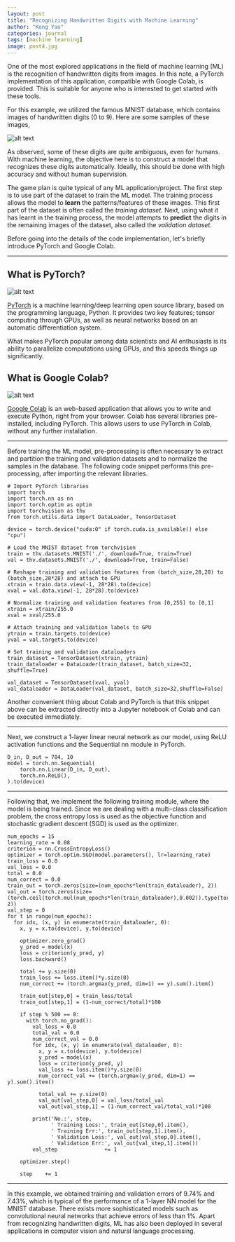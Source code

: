 ```yaml
---
layout: post
title: "Recognizing Handwritten Digits with Machine Learning"
author: "Kong Yao"
categories: journal
tags: [machine learning]
image: post4.jpg
---
```

One of the most explored applications in the field of machine learning (ML) is the recognition of handwritten digits from images. In this note, a PyTorch implementation of this application, compatible with Google Colab, is provided. This is suitable for anyone who is interested to get started with these tools.

For this example, we utilized the famous MNIST database, which contains images of handwritten digits ($0$ to $9$). Here are some samples of these images,

![alt text](/assets/img/sample_mnist.PNG "MNIST samples")

As observed, some of these digits are quite ambiguous, even for humans. With machine learning, the objective here is to construct a model that recognizes these digits automatically. Ideally, this should be done with high accuracy and without human supervision. 

The game plan is quite typical of any ML application/project. The first step is to use part of the dataset to train the ML model. The training process allows the model to **learn** the patterns/features of these images. This first part of the dataset is often called the *training dataset*. Next, using what it has learnt in the training process, the model attempts to **predict** the digits in the remaining images of the dataset, also called the *validation dataset*.

Before going into the details of the code implementation, let's briefly introduce PyTorch and Google Colab.

---

## What is PyTorch?

![alt text](/assets/img/torch_logo.PNG "Pytorch")

[PyTorch](https://pytorch.org/) is a machine learning/deep learning open source library, based on the programming language, Python. It provides two key features; tensor computing through GPUs, as well as neural networks based on an automatic differentiation system.

What makes PyTorch popular among data scientists and AI enthusiasts is its ability to parallelize computations using GPUs, and this speeds things up significantly.

## What is Google Colab?

![alt text](/assets/img/colab_logo.PNG "Google Colab")

[Google Colab](https://colab.research.google.com/) is an web-based application that allows you to write and execute Python, right from your browser. Colab has several libraries pre-installed, including PyTorch. This allows users to use PyTorch in Colab, without any further installation.

---

Before training the ML model, pre-processing is often necessary to extract and partition the training and validation datasets and to normalize the samples in the database. The following code snippet performs this pre-processing, after importing the relevant libraries. 

```Python3
# Import PyTorch libraries
import torch
import torch.nn as nn
import torch.optim as optim
import torchvision as thv
from torch.utils.data import DataLoader, TensorDataset

device = torch.device("cuda:0" if torch.cuda.is_available() else "cpu")

# Load the MNIST dataset from torchvision
train = thv.datasets.MNIST('./', download=True, train=True)
val = thv.datasets.MNIST('./', download=True, train=False)

# Reshape training and validation features from (batch_size,28,28) to (batch_size,28*28) and attach to GPU
xtrain = train.data.view(-1, 28*28).to(device)
xval = val.data.view(-1, 28*28).to(device)

# Normalize training and validation features from [0,255] to [0,1] 
xtrain = xtrain/255.0
xval = xval/255.0

# Attach training and validation labels to GPU
ytrain = train.targets.to(device)
yval = val.targets.to(device)

# Set training and validation dataloaders 
train_dataset = TensorDataset(xtrain, ytrain)
train_dataloader = DataLoader(train_dataset, batch_size=32, shuffle=True)

val_dataset = TensorDataset(xval, yval)
val_dataloader = DataLoader(val_dataset, batch_size=32,shuffle=False)
```

Another convenient thing about Colab and PyTorch is that this snippet above can be extracted directly into a Jupyter notebook of Colab and can be executed immediately.

----

Next, we construct a 1-layer linear neural network as our model, using ReLU activation functions and the Sequential nn module in PyTorch.

```Python3
D_in, D_out = 784, 10
model = torch.nn.Sequential(
    torch.nn.Linear(D_in, D_out),
    torch.nn.ReLU(),
).to(device)
```

---

Following that, we implement the following training module, where the model is being trained. Since we are dealing with a multi-class classification problem, the cross entropy loss is used as the objective function and stochastic gradient descent (SGD) is used as the optimizer. 

```Python3
num_epochs = 15
learning_rate = 0.08
criterion = nn.CrossEntropyLoss()
optimizer = torch.optim.SGD(model.parameters(), lr=learning_rate)
train_loss = 0.0
val_loss = 0.0
total = 0.0
num_correct = 0.0
train_out = torch.zeros(size=(num_epochs*len(train_dataloader), 2))
val_out = torch.zeros(size=(torch.ceil(torch.mul(num_epochs*len(train_dataloader),0.002)).type(torch.int32), 2))
val_step = 0
for t in range(num_epochs):
  for idx, (x, y) in enumerate(train_dataloader, 0):
    x, y = x.to(device), y.to(device)

    optimizer.zero_grad()      
    y_pred = model(x)
    loss = criterion(y_pred, y)
    loss.backward()

    total += y.size(0)
    train_loss += loss.item()*y.size(0)
    num_correct += (torch.argmax(y_pred, dim=1) == y).sum().item()

    train_out[step,0] = train_loss/total
    train_out[step,1] = (1-num_correct/total)*100

    if step % 500 == 0:
      with torch.no_grad():
        val_loss = 0.0
        total_val = 0.0
        num_correct_val = 0.0
        for idx, (x, y) in enumerate(val_dataloader, 0):
          x, y = x.to(device), y.to(device)
          y_pred = model(x)
          loss = criterion(y_pred, y)          
          val_loss += loss.item()*y.size(0)
          num_correct_val += (torch.argmax(y_pred, dim=1) == y).sum().item()
          
          total_val += y.size(0)
          val_out[val_step,0] = val_loss/total_val
          val_out[val_step,1] = (1-num_correct_val/total_val)*100

        print('No.:', step, 
              ' Training Loss:', train_out[step,0].item(),
              ' Training Err:', train_out[step,1].item(), 
              ' Validation Loss:', val_out[val_step,0].item(), 
              ' Validation Err:', val_out[val_step,1].item())
        val_step               += 1

    optimizer.step()

    step    += 1
```    
---

In this example, we obtained training and validation errors of $9.74\%$ and $7.43\%$, which is typical of the performance of a 1-layer NN model for the MNIST database. There exists more sophisticated models such as convolutional neural networks that achieve errors of less than $1\%$. Apart from recognizing handwritten digits, ML has also been deployed in several applications in computer vision and natural language processing.



  